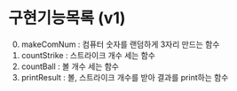 # 구현기능목록 (v1)
0. makeComNum : 컴퓨터 숫자를 랜덤하게 3자리 만드는 함수
1. countStrike : 스트라이크 개수 세는 함수
2. countBall : 볼 개수 세는 함수
3. printResult : 볼, 스트라이크 개수를 받아 결과를 print하는 함수